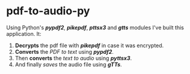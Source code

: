 # pdf-to-audio-py

Using Python's _**pypdf2**_, _**pikepdf**_, _**pttsx3**_ and _**gtts**_ modules I've built this application. It:
1. **Decrypts** the pdf file with _**pikepdf**_ in case it was encrypted.
2. **Converts** the _PDF to text_ using _**pypdf2**_.
3. Then **converts** the _text to audio_ using _**pyttsx3**_.
4. And finally _saves_ the audio file using _**gTTs**_.
